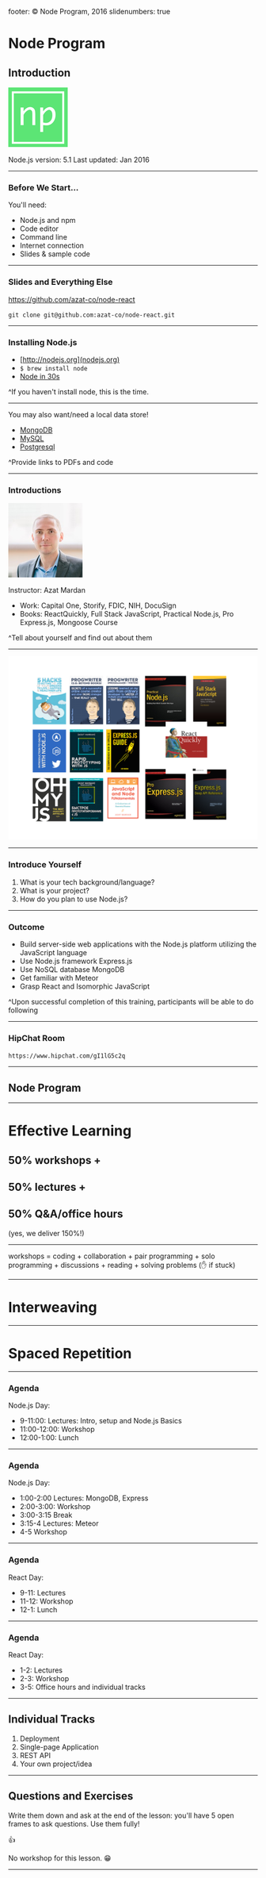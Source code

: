 footer: © Node Program, 2016
slidenumbers: true

# Node Program
## Introduction

![inline 70%](images/np-logo120.png)

Node.js version: 5.1
Last updated: Jan 2016

---

### Before We Start...

You'll need:

* Node.js and npm
* Code editor
* Command line
* Internet connection
* Slides & sample code

---

### Slides and Everything Else

<https://github.com/azat-co/node-react>

```
git clone git@github.com:azat-co/node-react.git
```


---

### Installing Node.js

* [http://nodejs.org](nodejs.org)
* `$ brew install node`
* [Node in 30s](https://gist.github.com/isaacs/579814)

^If you haven't install node, this is the time.

---

You may also want/need a local data store!

* [MongoDB](https://www.mongodb.org/downloads)
* [MySQL](http://www.mysql.com/downloads)
* [Postgresql](http://www.postgresql.org)

^Provide links to PDFs and code

---

### Introductions

![inline](images/azat.jpeg)

Instructor: Azat Mardan

* Work: Capital One, Storify, FDIC, NIH, DocuSign
* Books: ReactQuickly, Full Stack JavaScript, Practical Node.js, Pro Express.js, Mongoose Course

^Tell about yourself and find out about them

---

![inline](images/azats-books-covers.png)

---


### Introduce Yourself

1. What is your tech background/language?
1. What is your project?
1. How do you plan to use Node.js?

---

### Outcome

* Build server-side web applications with the Node.js platform utilizing the JavaScript language
* Use Node.js framework Express.js
* Use NoSQL database MongoDB
* Get familiar with Meteor
* Grasp React and Isomorphic JavaScript

^Upon successful completion of this training, participants will be able to do following


---

### HipChat Room


`https://www.hipchat.com/gI1lG5c2q`

---


## Node Program

---

# Effective Learning

## 50% workshops +
## 50% lectures +
## 50% Q&A/office hours
(yes, we deliver 150%!)

---

workshops = coding + collaboration + pair programming + solo programming + discussions + reading + solving problems (✋ if stuck)

---

# Interweaving

---

# Spaced Repetition

---

### Agenda

Node.js Day:

* 9-11:00: Lectures: Intro, setup and Node.js Basics
* 11:00-12:00: Workshop
* 12:00-1:00: Lunch

---

### Agenda

Node.js Day:

* 1:00-2:00 Lectures: MongoDB, Express
* 2:00-3:00: Workshop
* 3:00-3:15 Break
* 3:15-4 Lectures: Meteor
* 4-5 Workshop

---

### Agenda

React Day:

* 9-11: Lectures
* 11-12: Workshop
* 12-1: Lunch

---

### Agenda

React Day:

* 1-2: Lectures
* 2-3: Workshop
* 3-5: Office hours and individual tracks

---

## Individual Tracks

1. Deployment
2. Single-page Application
3. REST API
4. Your own project/idea

---

## Questions and Exercises

Write them down and ask at the end of the lesson:
you'll have 5 open frames to ask questions. Use them fully!

:+1:



No workshop for this lesson. 😁

---

